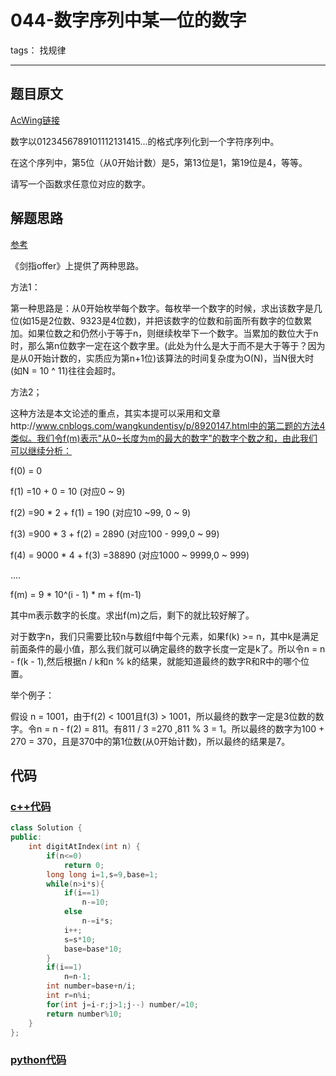 # 044-数字序列中某一位的数字

tags： 找规律

---

## 题目原文

[AcWing链接](https://www.acwing.com/problem/content/description/52/)

数字以0123456789101112131415…的格式序列化到一个字符序列中。

在这个序列中，第5位（从0开始计数）是5，第13位是1，第19位是4，等等。

请写一个函数求任意位对应的数字。

## 解题思路

[参考](https://www.cnblogs.com/wangkundentisy/p/8963605.html)

《剑指offer》上提供了两种思路。

方法1：

第一种思路是：从0开始枚举每个数字。每枚举一个数字的时候，求出该数字是几位(如15是2位数、9323是4位数)，并把该数字的位数和前面所有数字的位数累加。如果位数之和仍然小于等于n，则继续枚举下一个数字。当累加的数位大于n时，那么第n位数字一定在这个数字里。(此处为什么是大于而不是大于等于？因为是从0开始计数的，实质应为第n+1位)该算法的时间复杂度为O(N)，当N很大时(如N = 10 ^ 11)往往会超时。

方法2；

这种方法是本文论述的重点，其实本提可以采用和文章http://www.cnblogs.com/wangkundentisy/p/8920147.html中的第二题的方法4类似。我们令f(m)表示"从0~长度为m的最大的数字"的数字个数之和，由此我们可以继续分析：

f(0) = 0

f(1) =10 + 0 = 10 (对应0 ~ 9)

f(2) =90 * 2 + f(1) = 190 (对应10 ~99, 0 ~ 9)

f(3) =900 * 3 + f(2) = 2890 (对应100 - 999,0 ~ 99)

f(4) = 9000 * 4 + f(3) =38890 (对应1000 ~ 9999,0 ~ 999)

....

f(m) = 9 * 10^(i - 1) * m + f(m-1)

其中m表示数字的长度。求出f(m)之后，剩下的就比较好解了。

对于数字n，我们只需要比较n与数组f中每个元素，如果f(k) >= n，其中k是满足前面条件的最小值，那么我们就可以确定最终的数字长度一定是k了。所以令n = n - f(k - 1),然后根据n / k和n % k的结果，就能知道最终的数字R和R中的哪个位置。

举个例子：

假设 n = 1001，由于f(2) < 1001且f(3) > 1001，所以最终的数字一定是3位数的数字。令n = n - f(2) = 811。有811 / 3 =270  ,811 % 3 = 1。所以最终的数字为100 + 270 = 370，且是370中的第1位数(从0开始计数)，所以最终的结果是7。

## 代码

### [c++代码](./src/cpp/044-数字序列中某一位的数字.cpp)

```c++
class Solution {
public:
    int digitAtIndex(int n) {
        if(n<=0)
            return 0;
        long long i=1,s=9,base=1;
        while(n>i*s){
            if(i==1)
                n-=10;
            else
                n-=i*s;
            i++;
            s=s*10;
            base=base*10;
        }
        if(i==1)
            n=n-1;
        int number=base+n/i;
        int r=n%i;
        for(int j=i-r;j>1;j--) number/=10;
        return number%10;
    }
};
```

### [python代码](./src/python/044-数字序列中某一位的数字.py)

```python

```
